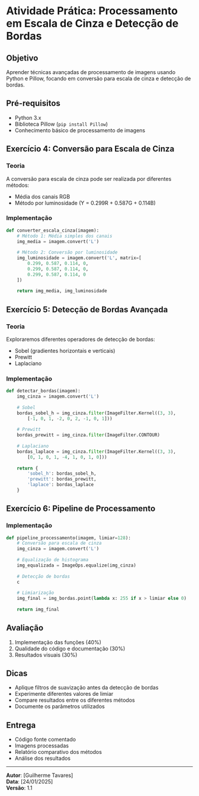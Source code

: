 # Atividade Prática: Processamento em Escala de Cinza e Detecção de Bordas

## Objetivo
Aprender técnicas avançadas de processamento de imagens usando Python e Pillow, focando em conversão para escala de cinza e detecção de bordas.

## Pré-requisitos
* Python 3.x
* Biblioteca Pillow (`pip install Pillow`)
* Conhecimento básico de processamento de imagens

## Exercício 4: Conversão para Escala de Cinza

### Teoria
A conversão para escala de cinza pode ser realizada por diferentes métodos:
* Média dos canais RGB
* Método por luminosidade (Y = 0.299R + 0.587G + 0.114B)

### Implementação

```python
def converter_escala_cinza(imagem):
    # Método 1: Média simples dos canais
    img_media = imagem.convert('L')
    
    # Método 2: Conversão por luminosidade
    img_luminosidade = imagem.convert('L', matrix=[
        0.299, 0.587, 0.114, 0,
        0.299, 0.587, 0.114, 0,
        0.299, 0.587, 0.114, 0
    ])
    
    return img_media, img_luminosidade
```

## Exercício 5: Detecção de Bordas Avançada

### Teoria
Exploraremos diferentes operadores de detecção de bordas:
* Sobel (gradientes horizontais e verticais)
* Prewitt
* Laplaciano

### Implementação

```python
def detectar_bordas(imagem):
    img_cinza = imagem.convert('L')
    
    # Sobel
    bordas_sobel_h = img_cinza.filter(ImageFilter.Kernel((3, 3), 
        [-1, 0, 1, -2, 0, 2, -1, 0, 1]))
    
    # Prewitt
    bordas_prewitt = img_cinza.filter(ImageFilter.CONTOUR)
    
    # Laplaciano
    bordas_laplace = img_cinza.filter(ImageFilter.Kernel((3, 3),
        [0, 1, 0, 1, -4, 1, 0, 1, 0]))
    
    return {
        'sobel_h': bordas_sobel_h,
        'prewitt': bordas_prewitt,
        'laplace': bordas_laplace
    }
```

## Exercício 6: Pipeline de Processamento

### Implementação

```python
def pipeline_processamento(imagem, limiar=128):
    # Conversão para escala de cinza
    img_cinza = imagem.convert('L')
    
    # Equalização de histograma
    img_equalizada = ImageOps.equalize(img_cinza)
    
    # Detecção de bordas
    c
    
    # Limiarização
    img_final = img_bordas.point(lambda x: 255 if x > limiar else 0)
    
    return img_final
```

## Avaliação
1. Implementação das funções (40%)
2. Qualidade do código e documentação (30%)
3. Resultados visuais (30%)

## Dicas
* Aplique filtros de suavização antes da detecção de bordas
* Experimente diferentes valores de limiar
* Compare resultados entre os diferentes métodos
* Documente os parâmetros utilizados

## Entrega
* Código fonte comentado
* Imagens processadas
* Relatório comparativo dos métodos
* Análise dos resultados

---
**Autor**: [Guilherme Tavares]  
**Data**: [24/01/2025]  
**Versão**: 1.1
